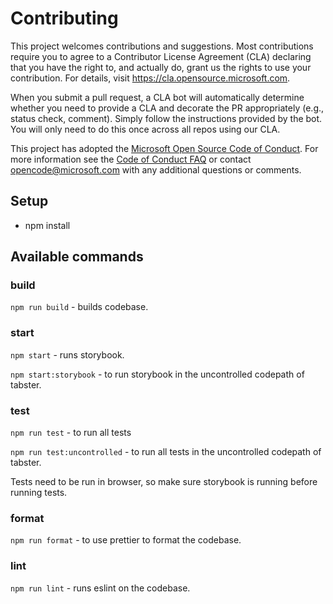 # Contributing

This project welcomes contributions and suggestions. Most contributions require you to agree to a
Contributor License Agreement (CLA) declaring that you have the right to, and actually do, grant us
the rights to use your contribution. For details, visit https://cla.opensource.microsoft.com.

When you submit a pull request, a CLA bot will automatically determine whether you need to provide
a CLA and decorate the PR appropriately (e.g., status check, comment). Simply follow the instructions
provided by the bot. You will only need to do this once across all repos using our CLA.

This project has adopted the [Microsoft Open Source Code of Conduct](https://opensource.microsoft.com/codeofconduct/).
For more information see the [Code of Conduct FAQ](https://opensource.microsoft.com/codeofconduct/faq/) or
contact [opencode@microsoft.com](mailto:opencode@microsoft.com) with any additional questions or comments.

## Setup

-   npm install

## Available commands

### build

`npm run build` - builds codebase.

### start

`npm start` - runs storybook.

`npm start:storybook` - to run storybook in the uncontrolled codepath of tabster.

### test

`npm run test` - to run all tests

`npm run test:uncontrolled` - to run all tests in the uncontrolled codepath of tabster.

Tests need to be run in browser, so make sure storybook is running before running tests.

### format

`npm run format` - to use prettier to format the codebase.

### lint

`npm run lint` - runs eslint on the codebase.
